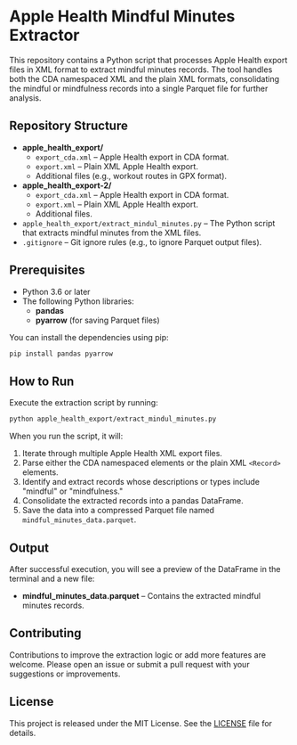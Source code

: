 # Apple Health Mindful Minutes Extractor

This repository contains a Python script that processes Apple Health export files in XML format to extract mindful minutes records. The tool handles both the CDA namespaced XML and the plain XML formats, consolidating the mindful or mindfulness records into a single Parquet file for further analysis.

## Repository Structure

- **apple_health_export/**
  - `export_cda.xml` – Apple Health export in CDA format.
  - `export.xml` – Plain XML Apple Health export.
  - Additional files (e.g., workout routes in GPX format).
- **apple_health_export-2/**
  - `export_cda.xml` – Apple Health export in CDA format.
  - `export.xml` – Plain XML Apple Health export.
  - Additional files.
- `apple_health_export/extract_mindul_minutes.py` – The Python script that extracts mindful minutes from the XML files.
- `.gitignore` – Git ignore rules (e.g., to ignore Parquet output files).

## Prerequisites

- Python 3.6 or later
- The following Python libraries:
  - **pandas**
  - **pyarrow** (for saving Parquet files)
  
You can install the dependencies using pip:
```bash
pip install pandas pyarrow
```

## How to Run

Execute the extraction script by running:

```bash
python apple_health_export/extract_mindul_minutes.py
```

When you run the script, it will:

1. Iterate through multiple Apple Health XML export files.
2. Parse either the CDA namespaced elements or the plain XML `<Record>` elements.
3. Identify and extract records whose descriptions or types include "mindful" or "mindfulness."
4. Consolidate the extracted records into a pandas DataFrame.
5. Save the data into a compressed Parquet file named `mindful_minutes_data.parquet`.

## Output

After successful execution, you will see a preview of the DataFrame in the terminal and a new file:
- **mindful_minutes_data.parquet** – Contains the extracted mindful minutes records.

## Contributing

Contributions to improve the extraction logic or add more features are welcome. Please open an issue or submit a pull request with your suggestions or improvements.

## License

This project is released under the MIT License. See the [LICENSE](LICENSE) file for details.
